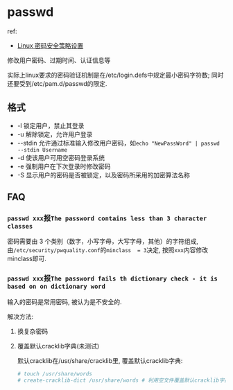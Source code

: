 #  passwd
ref:
- [Linux 密码安全策略设置](https://docs.azure.cn/zh-cn/articles/azure-operations-guide/virtual-machines/linux/aog-virtual-machines-linux-howto-site-linux-password-security-policy-settings)

修改用户密码、过期时间、认证信息等

实际上linux要求的密码验证机制是在/etc/login.defs中规定最小密码字符数; 同时还要受到/etc/pam.d/passwd的限定.                                                                                                                                                                                                                                                                     

## 格式
- -l 锁定用户，禁止其登录
- -u 解除锁定，允许用户登录
- --stdin 允许通过标准输入修改用户密码，如`echo "NewPassWord" | passwd --stdin Username `
- -d 使该用户可用空密码登录系统
- -e 强制用户在下次登录时修改密码
- -S 显示用户的密码是否被锁定，以及密码所采用的加密算法名称

## FAQ
### `passwd xxx`报`The password contains less than 3 character classes`
密码需要由 3 个类别（数字，小写字母，大写字母，其他）的字符组成, 由`/etc/security/pwquality.conf`的`minclass  = 3`决定, 按照`xxx`内容修改minclass即可.

### `passwd xxx`报`The password fails th dictionary check - it is based on on dictionary word`
输入的密码是常用密码, 被认为是不安全的.

解决方法:
1. 换复杂密码
1. 覆盖默认cracklib字典(未测试)

	默认cracklib在/usr/share/cracklib里, 覆盖默认cracklib字典:
	```bash
	# touch /usr/share/words
	# create-cracklib-dict /usr/share/words # 利用空文件覆盖默认cracklib字典, 建议备份/usr/share/cracklib
	```
